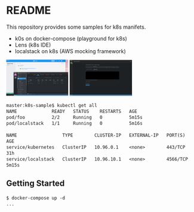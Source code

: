 # README
This repository provides some samples for k8s manifets.
* k0s on docker-compose (playground for k8s)
* Lens (k8s IDE)
* localstack on k8s (AWS mocking framework)

<img src="./overview.png" width="33%"/>

<img src="./from-kubeconfig.png" width="33%">

```
master:k0s-sample$ kubectl get all
NAME             READY   STATUS    RESTARTS   AGE
pod/foo          2/2     Running   0          5m15s
pod/localstack   1/1     Running   0          5m16s

NAME                 TYPE        CLUSTER-IP   EXTERNAL-IP   PORT(S)    AGE
service/kubernetes   ClusterIP   10.96.0.1    <none>        443/TCP    31h
service/localstack   ClusterIP   10.96.10.1   <none>        4566/TCP   5m15s
```

## Getting Started
```
$ docker-compose up -d
...
```
